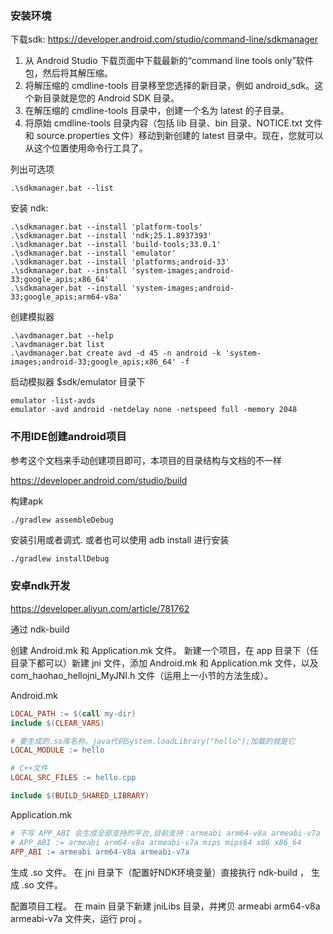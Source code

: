 
### 安装环境

下载sdk: https://developer.android.com/studio/command-line/sdkmanager

1. 从 Android Studio 下载页面中下载最新的“command line tools only”软件包，然后将其解压缩。
2. 将解压缩的 cmdline-tools 目录移至您选择的新目录，例如 android_sdk。这个新目录就是您的 Android SDK 目录。
3. 在解压缩的 cmdline-tools 目录中，创建一个名为 latest 的子目录。
4. 将原始 cmdline-tools 目录内容（包括 lib 目录、bin 目录、NOTICE.txt 文件和 source.properties 文件）移动到新创建的 latest 目录中。现在，您就可以从这个位置使用命令行工具了。


列出可选项
```
.\sdkmanager.bat --list
```

安装 ndk:
```
.\sdkmanager.bat --install 'platform-tools'
.\sdkmanager.bat --install 'ndk;25.1.8937393'
.\sdkmanager.bat --install 'build-tools;33.0.1'
.\sdkmanager.bat --install 'emulator'
.\sdkmanager.bat --install 'platforms;android-33'
.\sdkmanager.bat --install 'system-images;android-33;google_apis;x86_64'
.\sdkmanager.bat --install 'system-images;android-33;google_apis;arm64-v8a'
```

创建模拟器
```
.\avdmanager.bat --help
.\avdmanager.bat list
.\avdmanager.bat create avd -d 45 -n android -k 'system-images;android-33;google_apis;x86_64' -f
```

启动模拟器 $sdk/emulator 目录下
```
emulator -list-avds
emulator -avd android -netdelay none -netspeed full -memory 2048
```

### 不用IDE创建android项目

参考这个文档来手动创建项目即可，本项目的目录结构与文档的不一样

https://developer.android.com/studio/build


构建apk
```sh
./gradlew assembleDebug
```

安装引用或者调式. 或者也可以使用 adb install 进行安装
```
./gradlew installDebug
```

### 安卓ndk开发

https://developer.aliyun.com/article/781762

通过 ndk-build

创建 Android.mk 和 Application.mk 文件。
新建一个项目，在 app 目录下（任目录下都可以）新建 jni 文件，添加 Android.mk 和 Application.mk 文件，以及 com_haohao_hellojni_MyJNI.h 文件（运用上一小节的方法生成）。

Android.mk
```Makefile
LOCAL_PATH := $(call my-dir)
include $(CLEAR_VARS)

# 要生成的.so库名称。java代码System.loadLibrary("hello");加载的就是它
LOCAL_MODULE := hello

# C++文件
LOCAL_SRC_FILES := hello.cpp

include $(BUILD_SHARED_LIBRARY)
```

Application.mk
```Makefile
# 不写 APP_ABI 会生成全部支持的平台,目前支持：armeabi arm64-v8a armeabi-v7a
# APP_ABI := armeabi arm64-v8a armeabi-v7a mips mips64 x86 x86_64
APP_ABI := armeabi arm64-v8a armeabi-v7a
```


生成 .so 文件。
在 jni 目录下（配置好NDK环境变量）直接执行 ndk-build ， 生成 .so 文件。


配置项目工程。
在 main 目录下新建 jniLibs 目录，并拷贝 armeabi arm64-v8a armeabi-v7a 文件夹，运行 proj 。

